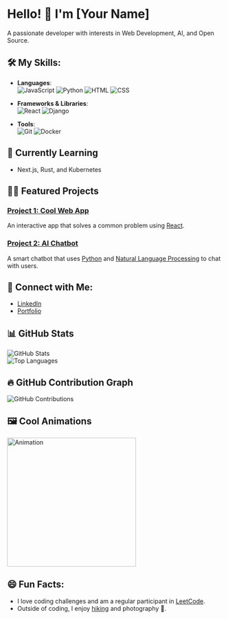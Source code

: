 # Hello! 👋 I'm [Your Name]  
A passionate developer with interests in Web Development, AI, and Open Source.

## 🛠️ My Skills:
- **Languages**:  
  ![JavaScript](https://img.shields.io/badge/JavaScript-ES6-yellow) 
  ![Python](https://img.shields.io/badge/Python-3.8-blue)
  ![HTML](https://img.shields.io/badge/HTML-5-orange)
  ![CSS](https://img.shields.io/badge/CSS-3-blue)

- **Frameworks & Libraries**:  
  ![React](https://img.shields.io/badge/React-17.0.1-blue) 
  ![Django](https://img.shields.io/badge/Django-3.2-green) 

- **Tools**:  
  ![Git](https://img.shields.io/badge/Git-2.30-red) 
  ![Docker](https://img.shields.io/badge/Docker-20.10-blue)

## 🌱 Currently Learning
- Next.js, Rust, and Kubernetes

## 🧑‍💻 Featured Projects
### [Project 1: Cool Web App](https://codesandbox.io/s/example)  
An interactive app that solves a common problem using [React](https://reactjs.org/).

### [Project 2: AI Chatbot](https://your-replit-url.com)  
A smart chatbot that uses [Python](https://python.org/) and [Natural Language Processing](https://en.wikipedia.org/wiki/Natural_language_processing) to chat with users.

## 🔗 Connect with Me:
- [LinkedIn](https://linkedin.com/in/your-profile)
- [Portfolio](https://your-portfolio-link.com)

## 📊 GitHub Stats
![GitHub Stats](https://github-readme-stats.vercel.app/api?username=your-username&show_icons=true&theme=radical)  
![Top Languages](https://github-readme-stats.vercel.app/api/top-langs/?username=your-username&layout=compact&theme=radical)

## 🔥 GitHub Contribution Graph
![GitHub Contributions](https://activity-graph.herokuapp.com/graph?username=your-username&theme=react-dark)

## 🖼️ Cool Animations
<img src="https://assets7.lottiefiles.com/packages/lf20_q5pk6p1k.json" alt="Animation" style="width: 300px;">

## 😄 Fun Facts:
- I love coding challenges and am a regular participant in [LeetCode](https://leetcode.com/).
- Outside of coding, I enjoy [hiking](https://www.alltrails.com/) and photography 📸.

